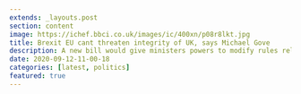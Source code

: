 ```yaml
---
extends: _layouts.post
section: content
image: https://ichef.bbci.co.uk/images/ic/400xn/p08r8lkt.jpg 
title: Brexit EU cant threaten integrity of UK, says Michael Gove 
description: A new bill would give ministers powers to modify rules relating to the movement of goods between Britain and Northern Ireland. 
date: 2020-09-12-11-00-18 
categories: [latest, politics] 
featured: true 
--- 
```

